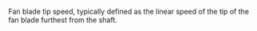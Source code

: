 Fan blade tip speed, typically defined as the linear speed of the tip of the fan blade furthest from the shaft.
